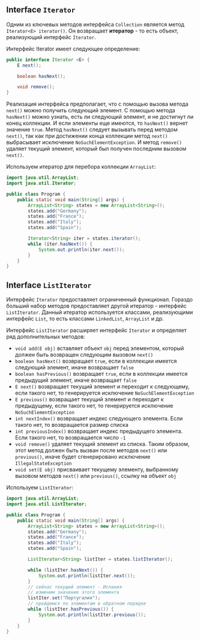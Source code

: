 ## Interface `Iterator`
Одним из ключевых методов интерфейса `Collection` является метод `Iterator<E> iterator()`. Он возвращает **итератор** - то есть объект, реализующий интерфейс `Iterator`.

Интерфейс Iterator имеет следующее определение:
```java
public interface Iterator <E> {
    E next();

    boolean hasNext();

    void remove();
}
```

Реализация интерфейса предполагает, что с помощью вызова метода `next()` можно получить следующий элемент. С помощью метода `hasNext()` можно узнать, есть ли следующий элемент, и не достигнут ли конец коллекции. И если элементы еще имеются, то `hasNext()` вернет значение `true`. Метод `hasNext()` следует вызывать перед методом `next()`, так как при достижении конца коллекции метод `next()` выбрасывает исключение `NoSuchElementException`. И метод `remove()` удаляет текущий элемент, который был получен последним вызовом `next()`.

Используем итератор для перебора коллекции `ArrayList`:
```java
import java.util.ArrayList;
import java.util.Iterator;

public class Program {
    public static void main(String[] args) {
        ArrayList<String> states = new ArrayList<String>();
        states.add("Germany");
        states.add("France");
        states.add("Italy");
        states.add("Spain");

        Iterator<String> iter = states.iterator();
        while (iter.hasNext()) {
            System.out.println(iter.next());
        }
    }
}
```


## Interface `ListIterator`
Интерфейс `Iterator` предоставляет ограниченный функционал. Гораздо больший набор методов предоставляет другой итератор - интерфейс `ListIterator`. Данный итератор используется классами, реализующими интерфейс `List`, то есть классами `LinkedList`, `ArrayList` и др.

Интерфейс `ListIterator` расширяет интерфейс `Iterator` и определяет ряд дополнительных методов:
- `void add(E obj)` вставляет объект `obj` перед элементом, который должен быть возвращен следующим вызовом `next()`
- `boolean hasNext()` возвращает `true`, если в коллекции имеется следующий элемент, иначе возвращает `false`
- `boolean hasPrevious()` возвращает `true`, если в коллекции имеется предыдущий элемент, иначе возвращает `false`
- `E next()` возвращает текущий элемент и переходит к следующему, если такого нет, то генерируется исключение `NoSuchElementException`
- `E previous()` возвращает текущий элемент и переходит к предыдущему, если такого нет, то генерируется исключение `NoSuchElementException`
- `int nextIndex()` возвращает индекс следующего элемента. Если такого нет, то возвращается размер списка
- `int previousIndex()` возвращает индекс предыдущего элемента. Если такого нет, то возвращается число `-1`
- `void remove()` удаляет текущий элемент из списка. Таким образом, этот метод должен быть вызван после методов `next()` или `previous()`, иначе будет сгенерировано исключение `IllegalStateException`
- `void set(E obj)` присваивает текущему элементу, выбранному вызовом методов `next()` или `previous()`, ссылку на объект `obj`

Используем `ListIterator`:
```java
import java.util.ArrayList;
import java.util.ListIterator;

public class Program {
    public static void main(String[] args) {
        ArrayList<String> states = new ArrayList<String>();
        states.add("Germany");
        states.add("France");
        states.add("Italy");
        states.add("Spain");

        ListIterator<String> listIter = states.listIterator();

        while (listIter.hasNext()) {
            System.out.println(listIter.next());
        }
        // сейчас текущий элемент - Испания
        // изменим значение этого элемента
        listIter.set("Португалия");
        // пройдемся по элементам в обратном порядке
        while (listIter.hasPrevious()) {
            System.out.println(listIter.previous());
        }
    }
}
```